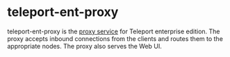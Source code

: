 # teleport-ent-proxy

teleport-ent-proxy is the [proxy service](https://gravitational.com/teleport/docs/architecture/#teleport-services) 
for Teleport enterprise edition. The proxy accepts inbound connections from 
the clients and routes them to the appropriate nodes. 
The proxy also serves the Web UI.
